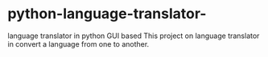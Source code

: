 # python-language-translator-
language translator in python GUI based
This project on language translator in convert a language from one to another.
